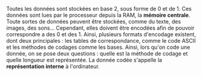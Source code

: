 Toutes les données sont stockées en base 2, sous forme de 0 et de 1. Ces données sont lues par le processeur depuis la RAM, la **mémoire centrale**. Toute sortes de données peuvent être stockées, comme du texte, des images, des sons… Cependant, elles doivent être encodées afin de pouvoir correspondre a des 0 et des 1. Ainsi, plusieurs formats d'encodage existent, dont deux principales : les tables de correspondance, comme le code ASCII et les méthodes de codages comme les bases. Ainsi, lors qu'on code une donnée, on se pose deux questions : quelle est la méthode de codage et quelle longueur est représentée. La donnée codée s'appelle la **représentation interne** à l'ordinateur. 
